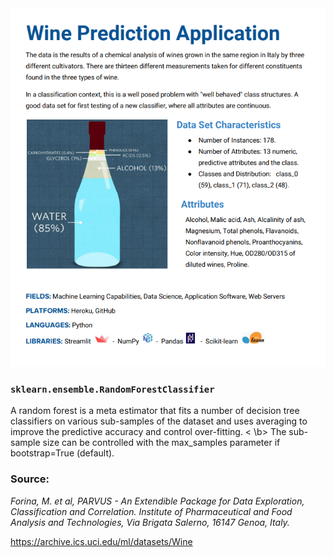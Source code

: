 <img src="wpa.png">

### `sklearn.ensemble.RandomForestClassifier`
A random forest is a meta estimator that fits a number of decision tree classifiers on various sub-samples of the dataset and uses averaging to improve the predictive accuracy and control over-fitting. < \b> The sub-sample size can be controlled with the max_samples parameter if bootstrap=True (default).

### Source:
*Forina, M. et al, PARVUS - An Extendible Package for Data Exploration, Classification and Correlation.
Institute of Pharmaceutical and Food Analysis and Technologies, Via Brigata Salerno, 16147 Genoa, Italy.*

https://archive.ics.uci.edu/ml/datasets/Wine
